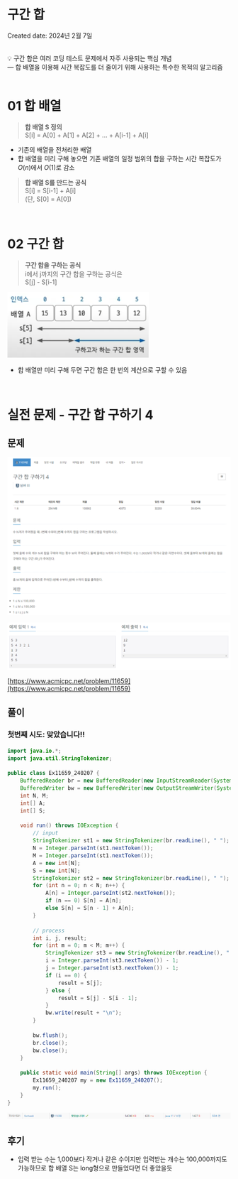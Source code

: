 # 구간 합

Created date: 2024년 2월 7일

<br>

<aside>
💡 구간 합은 여러 코딩 테스트 문제에서 자주 사용되는 핵심 개념<br>
— 합 배열을 이용해 시간 복잡도를 더 줄이기 위해 사용하는 특수한 목적의 알고리즘

</aside>

<br>

# 01 합 배열

> **합 배열 S 정의** <br>
S[i] = A[0] + A[1] + A[2] + ... + A[i-1] + A[i]
> 
- 기존의 배열을 전처리한 배열
- 합 배열을 미리 구해 놓으면 기존 배열의 일정 범위의 합을 구하는 시간 복잡도가 $O(n)$에서 $O(1)$로 감소

> **합 배열 S를 만드는 공식** <br>
S[i] = S[i-1] + A[i] <br>
(단, S[0] = A[0])
> 

<br>

# 02 구간 합

> **구간 합을 구하는 공식** <br>
i에서 j까지의 구간 합을 구하는 공식은 <br>
S[j] - S[i-1]
> 

![Untitled](image/prefix_sum1.png)

- 합 배열만 미리 구해 두면 구간 합은 한 번의 계산으로 구할 수 있음

<br>

# 실전 문제 - 구간 합 구하기 4

## 문제

![Untitled](image/prefix_sum2.png)

![Untitled](image/prefix_sum3.png)

[https://www.acmicpc.net/problem/11659](https://www.acmicpc.net/problem/11659)

## 풀이

### 첫번째 시도: 맞았습니다!!

```java
import java.io.*;
import java.util.StringTokenizer;

public class Ex11659_240207 {
    BufferedReader br = new BufferedReader(new InputStreamReader(System.in));
    BufferedWriter bw = new BufferedWriter(new OutputStreamWriter(System.out));
    int N, M;
    int[] A;
    int[] S;

    void run() throws IOException {
        // input
        StringTokenizer st1 = new StringTokenizer(br.readLine(), " ");
        N = Integer.parseInt(st1.nextToken());
        M = Integer.parseInt(st1.nextToken());
        A = new int[N];
        S = new int[N];
        StringTokenizer st2 = new StringTokenizer(br.readLine(), " ");
        for (int n = 0; n < N; n++) {
            A[n] = Integer.parseInt(st2.nextToken());
            if (n == 0) S[n] = A[n];
            else S[n] = S[n - 1] + A[n];
        }

        // process
        int i, j, result;
        for (int m = 0; m < M; m++) {
            StringTokenizer st3 = new StringTokenizer(br.readLine(), " ");
            i = Integer.parseInt(st3.nextToken()) - 1;
            j = Integer.parseInt(st3.nextToken()) - 1;
            if (i == 0) {
                result = S[j];
            } else {
                result = S[j] - S[i - 1];
            }
            bw.write(result + "\n");
        }

        bw.flush();
        br.close();
        bw.close();
    }

    public static void main(String[] args) throws IOException {
        Ex11659_240207 my = new Ex11659_240207();
        my.run();
    }
}
```

![Untitled](image/prefix_sum4.png)

## 후기

- 입력 받는 수는 1,000보다 작거나 같은 수이지만 입력받는 개수는 100,000까지도 가능하므로 합 배열 S는 long형으로 만들었다면 더 좋았을듯